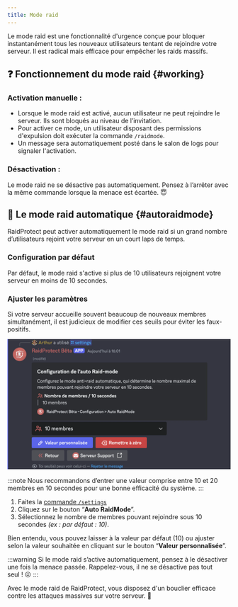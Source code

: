 ```yaml
---
title: Mode raid
---
```


Le mode raid est une fonctionnalité d'urgence conçue pour bloquer instantanément tous les nouveaux utilisateurs tentant de rejoindre votre serveur. Il est radical mais efficace pour empêcher les raids massifs.

## ❓ Fonctionnement du mode raid {#working}

### Activation manuelle :

- Lorsque le mode raid est activé, aucun utilisateur ne peut rejoindre le serveur. Ils sont bloqués au niveau de l’invitation.
- Pour activer ce mode, un utilisateur disposant des permissions d'expulsion doit exécuter la commande `/raidmode`.
- Un message sera automatiquement posté dans le salon de logs pour signaler l'activation.

### Désactivation :

Le mode raid ne se désactive pas automatiquement. Pensez à l’arrêter avec la même commande lorsque la menace est écartée. 😇

## 📡 Le mode raid automatique {#autoraidmode}

RaidProtect peut activer automatiquement le mode raid si un grand nombre d’utilisateurs rejoint votre serveur en un court laps de temps.

### Configuration par défaut

Par défaut, le mode raid s'active si plus de 10 utilisateurs rejoignent votre serveur en moins de 10 secondes.

### Ajuster les paramètres

Si votre serveur accueille souvent beaucoup de nouveaux membres simultanément, il est judicieux de modifier ces seuils pour éviter les faux-positifs. 

![Capture d'écran mode raid automatique](../assets/rpBeta-settings-raid-mode.webp)

:::note
Nous recommandons d’entrer une valeur comprise entre 10 et 20 membres en 10 secondes pour une bonne efficacité du système.
:::

1. Faites la [commande `/settings`](../setup.md#settings)
2. Cliquez sur le bouton “**Auto RaidMode**”.
3. Sélectionnez le nombre de membres pouvant rejoindre sous 10 secondes _(ex : par défaut : 10)_.

Bien entendu, vous pouvez laisser à la valeur par défaut (10) ou ajuster selon la valeur souhaitée en cliquant sur le bouton “**Valeur personnalisée**”.

:::warning
Si le mode raid s’active automatiquement, pensez à le désactiver une fois la menace passée. Rappelez-vous, il ne se désactive pas tout seul ! 😖
:::

Avec le mode raid de RaidProtect, vous disposez d'un bouclier efficace contre les attaques massives sur votre serveur. 🌟 